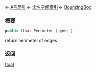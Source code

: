 ← [API索引](Api-Index) ← [命名空间索引](Namespace-Index) ← [BoundingBox](VRageMath.BoundingBox)

### 概要

```csharp
public float Perimeter { get; }
```

return perimeter of edges

### 返回

[float](https://docs.microsoft.com/en-us/dotnet/api/System.Single?view=netframework-4.6)



